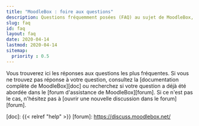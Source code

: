 ```yaml
---
title: "MoodleBox : foire aux questions"
description: Questions fréquemment posées (FAQ) au sujet de MoodleBox, un petit appareil mobile bon marché qui fonctionne sans Internet, combinant un point d'accès sans fils avec un serveur Moodle complet.
slug: faq
id: faq
layout: faq
date: 2020-04-14
lastmod: 2020-04-14
sitemap:
  priority : 0.5
---
```

Vous trouverez ici les réponses aux questions les plus fréquentes. Si vous ne trouvez pas réponse à votre question, consultez la [documentation complète de MoodleBox][doc] ou recherchez si votre question a déjà été abordée dans le [forum d'assistance de MoodleBox][forum]. Si ce n'est pas le cas, n'hésitez pas à [ouvrir une nouvelle discussion dans le forum][forum].

<!-- Ces questions fréquemment posées abordent les questions propres à MoodleBox. Les questions fréquentes concernant la plateforme Moodle ou l'appareil Raspberry Pi trouveront des réponses plus complètes dans leurs documentations respectives:
- [Documentation Moodle](https://docs.moodle.org/fr) et [forum de discussion Moodle](https://moodle.org/course/view.php?id=20) (en français)
- [Forum de discussion Raspberry Pi](https://www.raspberrypi.org/forums/)
-->

  [doc]: {{< relref "help" >}}
  [forum]: https://discuss.moodlebox.net/

